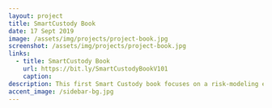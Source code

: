 ```yaml
---
layout: project
title: SmartCustody Book
date: 17 Sept 2019
image: /assets/img/projects/project-book.jpg
screenshot: /assets/img/projects/project-book.jpg
links:
  - title: SmartCustody Book
    url: https://bit.ly/SmartCustodyBookV101
    caption: 
description: This first Smart Custody book focuses on a risk-modeling exercise, which teaches digital-asset holders to itemize their assets, assess vulnerabilities, and resolve those problems. It does so using the foundation of a robust 14-step cold storage self-custody scenario (also available here as a separate project) and a set of 27 personified adversaries who may be trying to steal your digital goods. Though this first book is focused on a self-custodian scenario, it also discusses fiduciary duties and demonstrates how the risk-modeling exercise may be used for the more complex scenario of a family fund. Future SmartCustody releases will expand on dual-control, multisignatures, and other SmartCustody technologies required for custodianship models of that sort.
accent_image: /sidebar-bg.jpg
---
```

